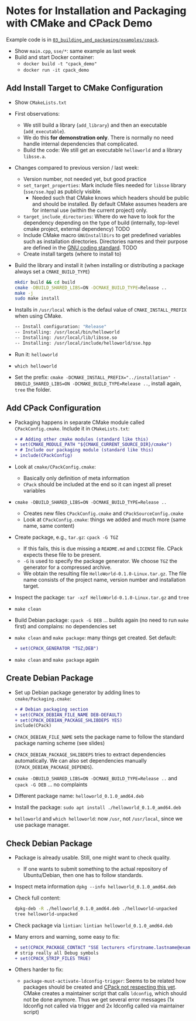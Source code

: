 # Notes for Installation and Packaging with CMake and CPack Demo

Example code is in [`03_building_and_packaging/examples/cpack`](https://github.com/Simulation-Software-Engineering/Lecture-Material/tree/main/03_building_and_packaging/examples/cpack).

- Show `main.cpp`, `sse/*`: same example as last week
- Build and start Docker container:
    - `docker build -t "cpack_demo"`
    - `docker run -it cpack_demo`

## Add Install Target to CMake Configuration

- Show `CMakeLists.txt`
- First observations:
    - We still build a library (`add_library`) and then an executable (`add_executable`).
    - We do this **for demonstration only**. There is normally no need handle internal dependencies that complicated.
    - Build the code: We still get an executable `helloworld` and a library `libsse.a`.
- Changes compared to previous version / last week:
    - Version number, not needed yet, but good practice
    - `set_target_properties`: Mark include files needed for `libsse` library (`sse/sse.hpp`) as publicly visible.
        - Needed such that CMake knows which headers should be public and should be installed. By default CMake assumes headers are for internal use (within the current project) only.
    - `target_include_directories`: Where do we have to look for the dependency depending on the type of build (internally, top-level cmake project, external dependency) TODO
    - Include CMake macro `GNUInstallDirs` to get predefined variables such as installation directories. Directories names and their purpose are defined in the [GNU coding standard](https://www.gnu.org/prep/standards/html_node/Directory-Variables.html). TODO
    - Create install targets (where to install to)
- Build the library and install it (when installing or distributing a package always set a `CMAKE_BUILD_TYPE`)

  ```bash
  mkdir build && cd build
  cmake -DBUILD_SHARED_LIBS=ON -DCMAKE_BUILD_TYPE=Release ..
  make -j
  sudo make install
  ```

- Installs in `/usr/local` which is the defaul value of `CMAKE_INSTALL_PREFIX` when using CMake.

  ```bash
  -- Install configuration: "Release"
  -- Installing: /usr/local/bin/helloworld
  -- Installing: /usr/local/lib/libsse.so
  -- Installing: /usr/local/include/helloworld/sse.hpp
  ```

- Run it: `helloworld`
- `which helloworld`
- Set the prefix: `cmake -DCMAKE_INSTALL_PREFIX="../installation" -DBUILD_SHARED_LIBS=ON -DCMAKE_BUILD_TYPE=Release ..`, install again, `tree` the folder.

## Add CPack Configuration

- Packaging happens in separate CMake module called `CPackConfig.cmake`. Include it in `CMakeLists.txt`:

  ```diff
  + # Adding other cmake modules (standard like this)
  + set(CMAKE_MODULE_PATH "${CMAKE_CURRENT_SOURCE_DIR}/cmake")
  + # Include our packaging module (standard like this)
  + include(CPackConfig)
  ```

- Look at `cmake/CPackConfig.cmake`:
    - Basically only definition of meta information
    - `CPack` should be included at the end so it can ingest all preset variables
- `cmake -DBUILD_SHARED_LIBS=ON -DCMAKE_BUILD_TYPE=Release ..`
    - Creates new files `CPackConfig.cmake` and `CPackSourceConfig.cmake`
    - Look at `CPackConfig.cmake`: things we added and much more (same name, same content)
- Create package, e.g., `tar.gz`: `cpack -G TGZ`
    - If this fails, this is due missing a `README.md` and `LICENSE` file. CPack expects these file to be present.
    - `-G` is used to specify the package generator. We choose `TGZ` the generator for a compressed archive.
    - We obtain the resulting file `HelloWorld-0.1.0-Linux.tar.gz`. The file name consists of the project name, version number and installation target.
- Inspect the package: `tar -xzf HelloWorld-0.1.0-Linux.tar.gz` and `tree`
- `make clean`
- Build Debian package: `cpack -G DEB` ... builds again (no need to run `make` first) and complains: no dependencies set
- `make clean` and `make package`: many things get created. Set default:

  ```diff
  + set(CPACK_GENERATOR "TGZ;DEB")
  ```

- `make clean` and `make package` again

## Create Debian Package

- Set up Debian package generator by adding lines to `cmake/Packaging.cmake`:

  ```diff
  + # Debian packaging section
  + set(CPACK_DEBIAN_FILE_NAME DEB-DEFAULT)
  + set(CPACK_DEBIAN_PACKAGE_SHLIBDEPS YES)
  include(CPack)
  ```

- `CPACK_DEBIAN_FILE_NAME` sets the package name to follow the standard package naming scheme (see slides)
- `CPACK_DEBIAN_PACKAGE_SHLIBDEPS` tries to extract dependencies automatically. We can also set dependencies manually (`CPACK_DEBIAN_PACKAGE_DEPENDS`).
- `cmake -DBUILD_SHARED_LIBS=ON -DCMAKE_BUILD_TYPE=Release ..` and `cpack -G DEB` ... no complaints
- Different package name: `helloworld_0.1.0_amd64.deb`
- Install the package: `sudo apt install ./helloworld_0.1.0_amd64.deb`
- `helloworld` and `which helloworld`: now `/usr`, not `/usr/local`, since we use package manager.

## Check Debian Package

- Package is already usable. Still, one might want to check quality.
    - If one wants to submit something to the actual repository of Ubuntu/Debian, then one has to follow standards.
- Inspect meta information `dpkg --info helloworld_0.1.0_amd64.deb`
- Check full content:

  ```bash
  dpkg-deb -R ./helloworld_0.1.0_amd64.deb ./helloworld-unpacked
  tree helloworld-unpacked
  ```

- Check package via `lintian`: `lintian helloworld_0.1.0_amd64.deb`
- Many errors and warning, some easy to fix:

  ```diff
  + set(CPACK_PACKAGE_CONTACT "SSE lecturers <firstname.lastname@example.com>")
  # strip really all Debug symbols
  + set(CPACK_STRIP_FILES TRUE)
  ```

- Others harder to fix:
    - `package-must-activate-ldconfig-trigger`: Seems to be related how packages should be created and [CPack not respecting this yet](https://gitlab.kitware.com/cmake/cmake/-/issues/21834). CMake creates a maintainer script that calls `ldconfig`, which should not be done anymore. Thus we get several error messages (1x ldconfig not called via trigger and 2x ldconfig called via maintainer script)
